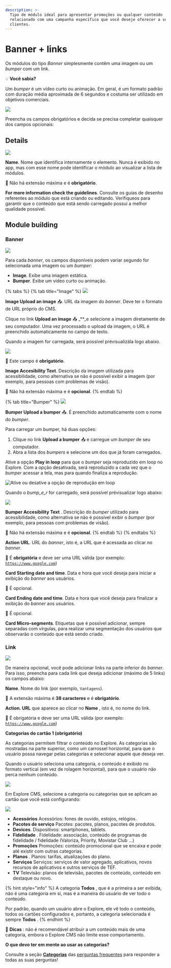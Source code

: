 ```yaml
---
description: >-
  Tipo de módulo ideal para apresentar promoções ou qualquer conteúdo
  relacionado com uma campanha específica que você deseje oferecer a seus
  clientes.
---
```


# Banner + links

Os módulos do tipo _Banner_ simplesmente contêm uma imagem ou um _bumper_ com um link.

💡 **Você sabia?**

Um _bumper_ é um vídeo curto ou animação. Em geral, é um formato padrão com duração média aproximada de 6 segundos e costuma ser utilizado em objetivos comerciais.

![](../../.gitbook/assets/image-57.png)

Preencha os campos obrigatórios e decida se precisa completar quaisquer dos campos opcionais:

## Details

![](../../.gitbook/assets/image-12.png)

**Name**. Nome que identifica internamente o elemento. Nunca é exibido no app, mas com esse nome pode identificar o módulo ao visualizar a lista de módulos.‌

​​🔅 Não há extensão máxima e é **obrigatório**.‌

**For more information check the guidelines**. Consulte os guias de desenho referentes ao módulo que está criando ou editando. Verifiqueos para garantir que o conteúdo que está sendo carregado possui a melhor qualidade possível.

## Module building

### Banner

![](../../.gitbook/assets/image-61.png)

Para cada _banner_, os campos disponíveis podem variar segundo for selecionada uma imagem ou um _bumper_:

* **Image**. Exibe uma imagem estática.
* **Bumper**. Exibe um vídeo curto ou animação.

{% tabs %}
{% tab title="Image" %}
![](../../.gitbook/assets/image-11.png)

**Image Upload an image** 📤. URL da imagem do _banner_. Deve ter o formato de URL próprio do CMS.

Clique no link **Upload an image** 📤 _\*\*_e selecione a imagem diretamente de seu computador. Uma vez processado o upload da imagem, o URL é preenchido automaticamente no campo de texto.

Quando a imagem for carregada, será possível prévisualizála logo abaixo.

![](https://lh4.googleusercontent.com/dULPpwb-XaQ083yWLTZF1G1l_7MO0cW70lM7eg5-ZpMvWyZAPBHjJJpMVNjiTUDtgMy1ng2b_JaSkVRGDZd84K0oSvZnzSS9wp_ddXuGkWXzR2Loo3Pbeio_0pm5ESpRuO28cUhx)

🔅 Este campo é **obrigatório**.

**Image Accesibility Text**. Descrição da imagem utilizada para acessibilidade, como alternativa se não é possível exibir a imagem \(por exemplo, para pessoas com problemas de visão\).

🔅 Não há extensão máxima e é **opcional**.
{% endtab %}

{% tab title="Bumper" %}
![](../../.gitbook/assets/image-21.png)

**Bumper Upload a bumper** 📤. É preenchido automaticamente com o nome do _bumper_.

Para carregar um bumper, há duas opções:

1. Clique no link **Upload a bumper** 📤 e carregue um _bumper_ de seu computador.
2. Abra a lista dos _bumpers_ e selecione um dos que já foram carregados.

Ative a opção **Play in loop** para que o _bumper_ seja reproduzido em loop no Explore. Com a opção desativada, será reproduzido a cada vez que o _bumper_ acessar a tela, mas para quando finaliza a reprodução.

![Ative ou desative a op&#xE7;&#xE3;o de reprodu&#xE7;&#xE3;o em loop](../../.gitbook/assets/image-26.png)

Quando o _bump\_e\_r_ for carregado, será possível prévisualizar logo abaixo:

![](../../.gitbook/assets/image-37.png)

**Bumper Accesibility Text** . Descrição do _bumper_ utilizado para acessibilidade, como alternativa se não é possível exibir o _bumper_ \(por exemplo, para pessoas com problemas de visão\).

🔅 Não há extensão máxima e é **opcional**.
{% endtab %}
{% endtabs %}

**Action URL**. URL do _banner_, isto é, a URL que é acessada ao clicar no _banner_.

🔅 É **obrigatória** e deve ser uma URL válida \(por exemplo: [`https://www.google.com`](https://www.google.com)\)

**Card Starting date and time**. Data e hora que você deseja para iniciar a exibição do _banner_ aos usuários.

🔅 É opcional.

**Card Ending date and time**. Data e hora que você deseja para finalizar a exibição do _banner_ aos usuários.

🔅 É opcional.

**Card Micro-segments**. Etiquetas que é possível adicionar, sempre separadas com vírgulas, para realizar uma segmentação dos usuários que observarão o conteúdo que está sendo criado.

### Link

![](../../.gitbook/assets/image-71.png)

De maneira opcional, você pode adicionar links na parte inferior do _banner_. Para isso, preencha para cada link que deseja adicionar \(máximo de 5 links\) os campos abaixo:

**Name**. Nome do link \(por exemplo, `Vantagens`\).

🔅 A extensão máxima é **38 caracteres** e é **obrigatório**.

**Action. URL** que aparece ao clicar no **Name** , isto é, no nome do link.

🔅 É obrigatória e deve ser uma URL válida \(por exemplo: [`https://www.google.com`](https://www.google.com)\)

**Categorias do cartão 1 \(obrigatório\)**

As categorias permitem filtrar o conteúdo no Explore. As categorias são mostradas na parte superior, como um carrossel horizontal, para que o usuário possa navegar pelas categorias e selecionar aquele que deseja ver.

Quando o usuário seleciona uma categoria, o conteúdo é exibido no formato vertical \(em vez de rolagem horizontal\), para que o usuário não perca nenhum conteúdo.

![](../../.gitbook/assets/categories_divices-1.png)

Em Explore CMS, selecione a categoria ou categorias que se aplicam ao cartão que você está configurando:

![](../../.gitbook/assets/categories.png)

* **Acessórios** Acessórios: fones de ouvido, estojos, relógios.
* **Pacotes de serviço** Pacotes: pacotes, planos, pacotes de produtos.
* **Devices**. Dispositivos: smartphones, tablets.
* **Fidelidade** . Fidelidade: associação, conteúdo de programas de fidelidade / fidelidade \(Valoriza, Priority, Movistar Club ...\)
* **Promoções** Promoções: conteúdo promocional que se encaixa e pode até existir com outras categorias.
* **Planos** . Planos: tarifas, atualizações do plano.
* **Serviços** Serviços: serviços de valor agregado, aplicativos, novos recursos de aplicativos e outros serviços de TEF.
* **TV** Televisão: planos de televisão, pacotes de conteúdo, conteúdo em destaque ou novo.

{% hint style="info" %}
A categoria **Todos** , que é a primeira a ser exibida, não é uma categoria em si, mas é a maneira do usuário de ver todo o conteúdo.

Por padrão, quando um usuário abre o Explore, ele vê todo o conteúdo, todos os cartões configurados e, portanto, a categoria selecionada é sempre **Todos** .
{% endhint %}

🎯 **Dicas** : não é recomendável atribuir a um conteúdo mais de uma categoria, embora o Explore CMS não limite esse comportamento.

**O que devo ter em mente ao usar as categorias?**

Consulte a seção [**Categorias**](../../faq_pt-br.md#categorias) das [perguntas frequentes](../../faq_pt-br.md) para responder a todas as suas perguntas!

